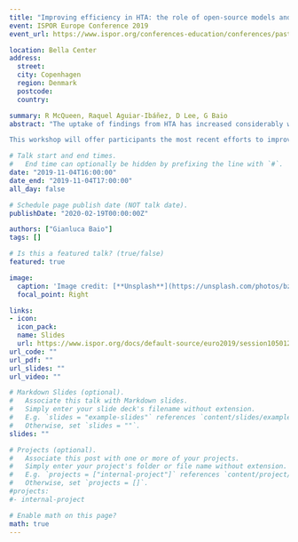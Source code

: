 ```yaml
---
title: "Improving efficiency in HTA: the role of open-source models and more advanced software choice"
event: ISPOR Europe Conference 2019
event_url: https://www.ispor.org/conferences-education/conferences/past-conferences/ispor-europe-2019/

location: Bella Center 
address:
  street: 
  city: Copenhagen
  region: Denmark
  postcode: 
  country: 

summary: R McQueen, Raquel Aguiar-Ibáñez, D Lee, G Baio
abstract: "The uptake of findings from HTA has increased considerably with rising global healthcare costs and the costs of innovation. This increased role in decision-making comes with requests for greater transparency and sharing. Many have argued that openness can improve efficiency of HTA processes by reducing recreation of already developed economic models. However, openness produces concerns about intellectual property and scholarly credit. The ISPOR Open Source Models Special Interest Group (SIG) was formed to address these concerns. At the same time, shifting regulatory and HTA timelines and methodological developments have resulted in more complex analyses being required in shorter timeframes, stretching the limits of Excel to breaking point.

This workshop will offer participants the most recent efforts to improve efficiency in HTA. Discussion leaders will draw from their own diverse experiences as collaborators with HTA bodies. Brett McQueen will begin with an overview of HTA goals in the context of openness and new software options for US HTA submissions. Raquel Aguiar-Ibáñez will discuss openness and use of efficient software to increase automation of the more repetitive aspects of economic analysis, from an industry perspective. Dawn Lee will share learnings from model development in more advanced software such as R-Shiny. Gianluca Baio, as a member of ISPOR’s Open Source Models SIG, will discuss some of the barriers to adoption and provide solutions."

# Talk start and end times.
#   End time can optionally be hidden by prefixing the line with `#`.
date: "2019-11-04T16:00:00"
date_end: "2019-11-04T17:00:00"
all_day: false

# Schedule page publish date (NOT talk date).
publishDate: "2020-02-19T00:00:00Z"

authors: ["Gianluca Baio"]
tags: []

# Is this a featured talk? (true/false)
featured: true

image:
  caption: 'Image credit: [**Unsplash**](https://unsplash.com/photos/bzdhc5b3Bxs)'
  focal_point: Right

links:
- icon: 
  icon_pack: 
  name: Slides
  url: https://www.ispor.org/docs/default-source/euro2019/session105012.pdf?sfvrsn=9af4dd95_0
url_code: ""
url_pdf: ""
url_slides: ""
url_video: ""

# Markdown Slides (optional).
#   Associate this talk with Markdown slides.
#   Simply enter your slide deck's filename without extension.
#   E.g. `slides = "example-slides"` references `content/slides/example-slides.md`.
#   Otherwise, set `slides = ""`.
slides: ""

# Projects (optional).
#   Associate this post with one or more of your projects.
#   Simply enter your project's folder or file name without extension.
#   E.g. `projects = ["internal-project"]` references `content/project/deep-learning/index.md`.
#   Otherwise, set `projects = []`.
#projects:
#- internal-project

# Enable math on this page?
math: true
---
```

